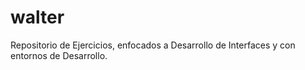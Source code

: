 # walter
Repositorio de Ejercicios, enfocados a Desarrollo de Interfaces y con entornos de Desarrollo.
